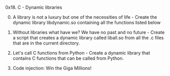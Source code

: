 0x18. C - Dynamic libraries

0. A library is not a luxury but one of the necessities of life - Create the dynamic library libdynamic.so containing all the functions listed below

1. Without libraries what have we? We have no past and no future - Create a script that creates a dynamic library called liball.so from all the .c files that are in the current directory.

2. Let's call C functions from Python - Create a dynamic library that contains C functions that can be called from Python.

3. Code injection: Win the Giga Millions!
